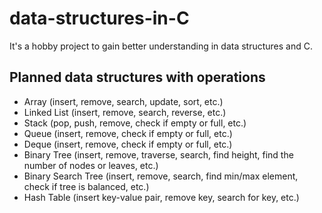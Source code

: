 # data-structures-in-C
It's a hobby project to gain better understanding in data structures and C.

## Planned data structures with operations
- Array (insert, remove, search, update, sort, etc.)
- Linked List (insert, remove, search, reverse, etc.)
- Stack (pop, push, remove, check if empty or full, etc.)
- Queue (insert, remove, check if empty or full, etc.)
- Deque (insert, remove, check if empty or full, etc.)
- Binary Tree (insert, remove, traverse, search, find height, find the number of nodes or leaves, etc.)
- Binary Search Tree (insert, remove, search, find min/max element, check if tree is balanced, etc.)
- Hash Table (insert key-value pair, remove key, search for key, etc.)
